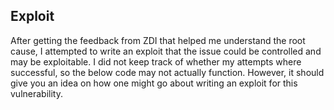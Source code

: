 Exploit
-------
After getting the feedback from ZDI that helped me understand the root cause,
I attempted to write an exploit that the issue could be controlled and may be
exploitable. I did not keep track of whether my attempts where successful, so
the below code may not actually function. However, it should give you an idea
on how one might go about writing an exploit for this vulnerability.
